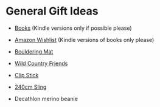 # General Gift Ideas

- [Books](https://github.com/TerryLansdown/lists/blob/master/books-to-get.md) (Kindle versions only if possible please)

- [Amazon Wishlist](https://www.amazon.co.uk/hz/wishlist/ls/YEMNIYY7ALL8) (Kindle versions of books only please)
- [Bouldering Mat](https://alpkit.com/products/mujo-bouldering-mat)
- [Wild Country Friends](https://rockrun.com/products/wild-country-friend-1-2-3-set)
- [Clip Stick](https://www.tiso.com/eamga2ti0296/beta-climbing-betastick-evo-s-unisex-no-colour-eamga2ti0296/00126294/)
- [240cm Sling](https://www.needlesports.com/Catalogue/Climbing/Rock-Trad-Climbing/Slings-Extenders/Mammut-Contact-8mm-Dyneema-Sling)
- Decathlon merino beanie